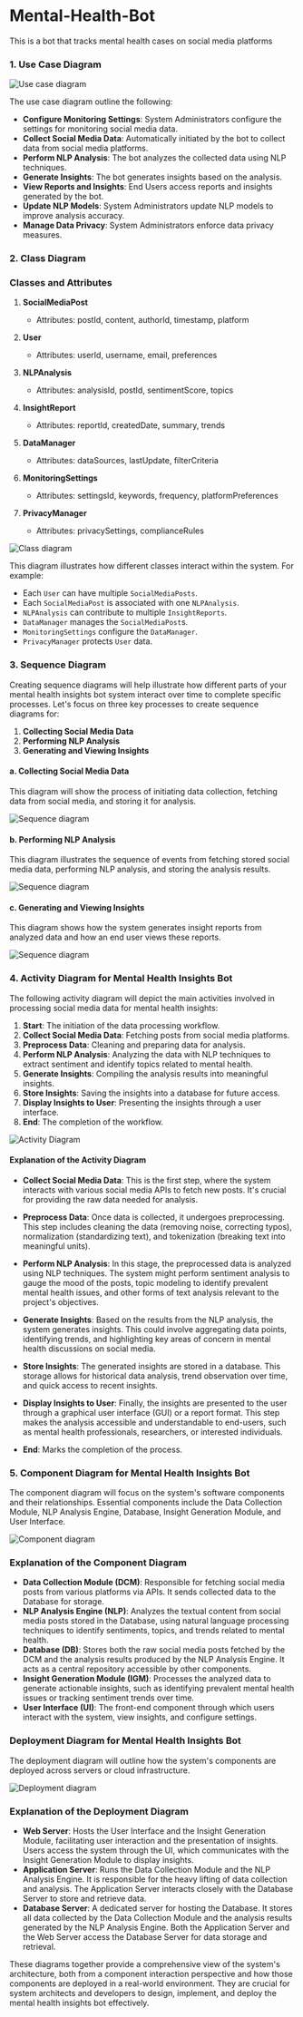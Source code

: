 # Mental-Health-Bot
This is a bot that tracks mental health cases on social media platforms



### 1. Use Case Diagram

![Use case diagram](https://github.com/mbuthi/Mental-Health-Bot/blob/main/UML-sys%20design/use-case-diagram-mental-health-bot.png)


The use case diagram outline the following:
- **Configure Monitoring Settings**: System Administrators configure the settings for monitoring social media data.
- **Collect Social Media Data**: Automatically initiated by the bot to collect data from social media platforms.
- **Perform NLP Analysis**: The bot analyzes the collected data using NLP techniques.
- **Generate Insights**: The bot generates insights based on the analysis.
- **View Reports and Insights**: End Users access reports and insights generated by the bot.
- **Update NLP Models**: System Administrators update NLP models to improve analysis accuracy.
- **Manage Data Privacy**: System Administrators enforce data privacy measures.

### 2. Class Diagram

### Classes and Attributes

1. **SocialMediaPost**
   - Attributes: postId, content, authorId, timestamp, platform

2. **User**
   - Attributes: userId, username, email, preferences

3. **NLPAnalysis**
   - Attributes: analysisId, postId, sentimentScore, topics

4. **InsightReport**
   - Attributes: reportId, createdDate, summary, trends

5. **DataManager**
   - Attributes: dataSources, lastUpdate, filterCriteria

6. **MonitoringSettings**
   - Attributes: settingsId, keywords, frequency, platformPreferences

7. **PrivacyManager**
   - Attributes: privacySettings, complianceRules

![Class diagram](https://github.com/mbuthi/Mental-Health-Bot/blob/main/UML-sys%20design/class-diagram-mental-health-bot.png)


This diagram illustrates how different classes interact within the system. For example:
- Each `User` can have multiple `SocialMediaPosts`.
- Each `SocialMediaPost` is associated with one `NLPAnalysis`.
- `NLPAnalysis` can contribute to multiple `InsightReports`.
- `DataManager` manages the `SocialMediaPost`s.
- `MonitoringSettings` configure the `DataManager`.
- `PrivacyManager` protects `User` data.

### 3. Sequence Diagram

Creating sequence diagrams will help illustrate how different parts of your mental health insights bot system interact over time to complete specific processes. Let's focus on three key processes to create sequence diagrams for:

1. **Collecting Social Media Data**
2. **Performing NLP Analysis**
3. **Generating and Viewing Insights**

#### a. Collecting Social Media Data

This diagram will show the process of initiating data collection, fetching data from social media, and storing it for analysis.

![Sequence diagram](https://github.com/mbuthi/Mental-Health-Bot/blob/main/UML-sys%20design/Collecting%20Social%20Media%20Data-sequence-diagram.png)
#### b. Performing NLP Analysis

This diagram illustrates the sequence of events from fetching stored social media data, performing NLP analysis, and storing the analysis results.

![Sequence diagram](https://github.com/mbuthi/Mental-Health-Bot/blob/main/UML-sys%20design/Generating%20and%20Viewing%20Insights-sequence-diagram.png)
#### c. Generating and Viewing Insights

This diagram shows how the system generates insight reports from analyzed data and how an end user views these reports.

![Sequence diagram](https://github.com/mbuthi/Mental-Health-Bot/blob/main/UML-sys%20design/Performing%20NLP%20Analysis-sequence%20diagram.png)

### 4. Activity Diagram for Mental Health Insights Bot

The following activity diagram will depict the main activities involved in processing social media data for mental health insights:

1. **Start**: The initiation of the data processing workflow.
2. **Collect Social Media Data**: Fetching posts from social media platforms.
3. **Preprocess Data**: Cleaning and preparing data for analysis.
4. **Perform NLP Analysis**: Analyzing the data with NLP techniques to extract sentiment and identify topics related to mental health.
5. **Generate Insights**: Compiling the analysis results into meaningful insights.
6. **Store Insights**: Saving the insights into a database for future access.
7. **Display Insights to User**: Presenting the insights through a user interface.
8. **End**: The completion of the workflow.

![Activity Diagram](https://github.com/mbuthi/Mental-Health-Bot/blob/main/UML-sys%20design/activity-diagram.png)
#### Explanation of the Activity Diagram

- **Collect Social Media Data**: This is the first step, where the system interacts with various social media APIs to fetch new posts. It's crucial for providing the raw data needed for analysis.

- **Preprocess Data**: Once data is collected, it undergoes preprocessing. This step includes cleaning the data (removing noise, correcting typos), normalization (standardizing text), and tokenization (breaking text into meaningful units).

- **Perform NLP Analysis**: In this stage, the preprocessed data is analyzed using NLP techniques. The system might perform sentiment analysis to gauge the mood of the posts, topic modeling to identify prevalent mental health issues, and other forms of text analysis relevant to the project's objectives.

- **Generate Insights**: Based on the results from the NLP analysis, the system generates insights. This could involve aggregating data points, identifying trends, and highlighting key areas of concern in mental health discussions on social media.

- **Store Insights**: The generated insights are stored in a database. This storage allows for historical data analysis, trend observation over time, and quick access to recent insights.

- **Display Insights to User**: Finally, the insights are presented to the user through a graphical user interface (GUI) or a report format. This step makes the analysis accessible and understandable to end-users, such as mental health professionals, researchers, or interested individuals.

- **End**: Marks the completion of the process.

### 5. Component Diagram for Mental Health Insights Bot

The component diagram will focus on the system's software components and their relationships. Essential components include the Data Collection Module, NLP Analysis Engine, Database, Insight Generation Module, and User Interface.

![Component diagram](https://github.com/mbuthi/Mental-Health-Bot/blob/main/UML-sys%20design/component-diagram.png)

### Explanation of the Component Diagram

- **Data Collection Module (DCM)**: Responsible for fetching social media posts from various platforms via APIs. It sends collected data to the Database for storage.
- **NLP Analysis Engine (NLP)**: Analyzes the textual content from social media posts stored in the Database, using natural language processing techniques to identify sentiments, topics, and trends related to mental health.
- **Database (DB)**: Stores both the raw social media posts fetched by the DCM and the analysis results produced by the NLP Analysis Engine. It acts as a central repository accessible by other components.
- **Insight Generation Module (IGM)**: Processes the analyzed data to generate actionable insights, such as identifying prevalent mental health issues or tracking sentiment trends over time.
- **User Interface (UI)**: The front-end component through which users interact with the system, view insights, and configure settings.

### Deployment Diagram for Mental Health Insights Bot

The deployment diagram will outline how the system's components are deployed across servers or cloud infrastructure.

![Deployment diagram](https://github.com/mbuthi/Mental-Health-Bot/blob/main/UML-sys%20design/deployment-diagram.png)

### Explanation of the Deployment Diagram

- **Web Server**: Hosts the User Interface and the Insight Generation Module, facilitating user interaction and the presentation of insights. Users access the system through the UI, which communicates with the Insight Generation Module to display insights.
- **Application Server**: Runs the Data Collection Module and the NLP Analysis Engine. It is responsible for the heavy lifting of data collection and analysis. The Application Server interacts closely with the Database Server to store and retrieve data.
- **Database Server**: A dedicated server for hosting the Database. It stores all data collected by the Data Collection Module and the analysis results generated by the NLP Analysis Engine. Both the Application Server and the Web Server access the Database Server for data storage and retrieval.

These diagrams together provide a comprehensive view of the system's architecture, both from a component interaction perspective and how those components are deployed in a real-world environment. They are crucial for system architects and developers to design, implement, and deploy the mental health insights bot effectively.



